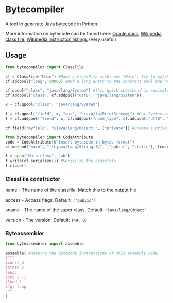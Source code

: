 # Bytecompiler

A tool to generate Java bytecode in Python.

More information on bytecode can be found here: [Oracle docs](https://docs.oracle.com/javase/specs/jvms/se8/html/jvms-4.html), [Wikipedia class file](https://en.wikipedia.org/wiki/Java_class_file), [Wikipedia instruction listings](https://en.wikipedia.org/wiki/Java_bytecode_instruction_listings) (Very useful)

## Usage

```python
from bytecompiler import ClassFile

cf = ClassFile("Main") #Make a ClassFile with name "Main". Try to match the file name. (i.e. Main.class)
cf.addpool("long", 50000) #Add a long entry to the constant pool and return the index

cf.qpool("class", "java/lang/System") #this quick shorthand is equivalent to
cf.addpool("class", cf.addpool("utf8", "java/lang/System"))

x = cf.qpool("class", "java/lang/System")

f = cf.qpool("field", x, "out", "Ljava/io/PrintStream;") #Get System.out, again shorthand to
f = cf.addpool("field", x, cf.addpool("name_type", cf.addpool("utf8", "out"), cf.addpool("utf8", "Ljava/io/PrintStream;")))

cf.field("myfield", "Ljava/lang/Object;", ["private"]) #Create a private field called "myfield" of type java/lang/Object

from bytecompiler import CodeAttribute
code = CodeAttribute(b"Insert bytecode in bytes format")
cf.method("main", "([Ljava/lang/String;)V", ["public", "static"], [code]) #Typical main method

f = open("Main.class", "wb")
f.write(cf.serialize()) #Serialize the classfile
f.close()
```

### ClassFile constructor
name - The name of the classfile. Match this to the output file

access - Access flags. Default: ```["public"]```

sname - The name of the super class. Default: ```"java/lang/Object"```

version - The version. Default: ```(49, 0)```

### Byteassembler
```python
from byteassembler import assemble

assemble( #Returns the bytecode instructions of this assembly code
f"""
iconst_3
istore_2
loop:
iinc 2 -1
iload_2
ifgt loop
"""
)
```
